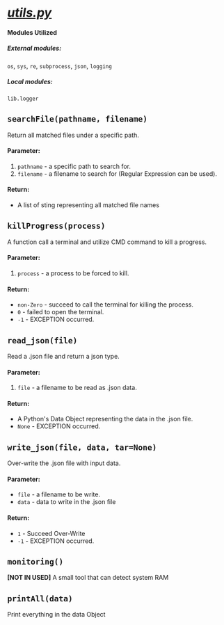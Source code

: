 # [_utils.py_](/lib/utils.py)

#### Modules Utilized

##### External modules:
`os`, `sys`, `re`, `subprocess`, `json`, `logging`

##### Local modules:
`lib.logger`

## `searchFile(pathname, filename)`

Return all matched files under a specific path.

#### Parameter:
1. `pathname` - a specific path to search for.
2. `filename` - a filename to search for (Regular Expression can be used).

#### Return:
- A list of sting representing all matched file names

## `killProgress(process)`

A function call a terminal and utilize CMD command to kill a progress.

#### Parameter:
1. `process` - a process to be forced to kill.

#### Return:
- `non-Zero` - succeed to call the terminal for killing the process.
- `0` - failed to open the terminal.
- `-1` - EXCEPTION occurred.

## `read_json(file)`

Read a .json file and return a json type.

#### Parameter:
1. `file` - a filename to be read as .json data.

#### Return:
- A Python's Data Object representing the data in the .json file.
- `None` - EXCEPTION occurred.

## `write_json(file, data, tar=None)`

Over-write the .json file with input data.

#### Parameter:
- `file` - a filename to be write.
- `data` - data to write in the .json file

#### Return:
- `1` - Succeed Over-Write
- `-1` - EXCEPTION occurred.

## `monitoring()`

**[NOT IN USED]** A small tool that can detect system RAM

## `printAll(data)`

Print everything in the data Object